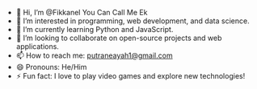 - 👋 Hi, I’m @Fikkanel You Can Call Me Ek
- 👀 I’m interested in programming, web development, and data science.
- 🌱 I’m currently learning Python and JavaScript.
- 💞️ I’m looking to collaborate on open-source projects and web applications.
- 📫 How to reach me: [putraneayah1@gmail.com](mailto:putraneayah1@gmail.com)
- 😄 Pronouns: He/Him
- ⚡ Fun fact: I love to play video games and explore new technologies!
